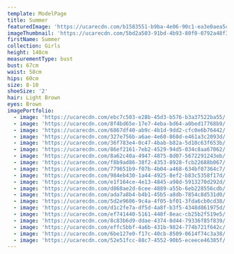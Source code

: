 ```yaml
---
template: ModelPage
title: Summer
featuredImage: 'https://ucarecdn.com/b1583551-b9ba-4e06-90c1-ea3e0aea5c1d/'
imageThumbnail: 'https://ucarecdn.com/5bd2a503-91bd-4b93-80f0-0792a48f3990/'
firstName: Summer
collection: Girls
height: 140cm
measurementType: bust
bust: 67cm
waist: 58cm
hips: 60cm
size: 8-10
shoeSize: '2'
hair: Light Brown
eyes: Brown
imagePortfolio:
  - image: 'https://ucarecdn.com/ebc7c503-e28b-45d3-b576-b3a37522ba55/'
  - image: 'https://ucarecdn.com/8f4bd65e-17e7-4eba-bd64-a0bed17768b9/'
  - image: 'https://ucarecdn.com/6867df40-ab9c-4b1d-9dd2-cfc0e6b76442/'
  - image: 'https://ucarecdn.com/327e756b-a6ae-4e60-860d-e461a3c2093d/'
  - image: 'https://ucarecdn.com/36f783e4-0c47-4bab-b82a-5d10c63f653b/'
  - image: 'https://ucarecdn.com/86ef2161-7eb2-4529-94d5-034c8aa67062/'
  - image: 'https://ucarecdn.com/8a62c40a-4947-4875-8d07-5672291243eb/'
  - image: 'https://ucarecdn.com/f8b9ad86-38f2-4353-8928-fcb22688b067/'
  - image: 'https://ucarecdn.com/779651b9-f07b-4b04-a468-634bf07364c7/'
  - image: 'https://ucarecdn.com/984eb430-1a44-4925-8ef2-b83c5358f17d/'
  - image: 'https://ucarecdn.com/e1f164ce-4e13-4845-a98d-5913270d292d/'
  - image: 'https://ucarecdn.com/d868ae2d-6cee-4889-a55b-6eb228556cdb/'
  - image: 'https://ucarecdn.com/ada7a8b4-b4b1-45b5-a8db-7854c8d531d0/'
  - image: 'https://ucarecdn.com/5d2e9606-9c4a-4f05-bf01-3fda6cb0cd38/'
  - image: 'https://ucarecdn.com/d1c2fe7a-df5d-4a8f-b3f5-4348d861975d/'
  - image: 'https://ucarecdn.com/ef741440-5161-448f-8eac-cb25b2f519e5/'
  - image: 'https://ucarecdn.com/8c83b6d9-ddae-4374-8d44-79336f85f839/'
  - image: 'https://ucarecdn.com/effc5bbf-4a6b-431b-9824-774b721f642c/'
  - image: 'https://ucarecdn.com/6be127e0-f17c-40cb-8509-0614f74c3a38/'
  - image: 'https://ucarecdn.com/52e51fcc-88c7-4552-90b5-eceece46385f/'
---
```


